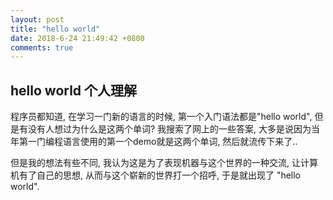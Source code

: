 ```yaml
---
layout: post
title: "hello world"
date: 2018-6-24 21:49:42 +0800
comments: true
---
```


## hello world 个人理解

程序员都知道, 在学习一门新的语言的时候, 第一个入门语法都是"hello world", 但是有没有人想过为什么是这两个单词?
我搜索了网上的一些答案, 大多是说因为当年第一门编程语言使用的第一个demo就是这两个单词, 然后就流传下来了..

但是我的想法有些不同, 我认为这是为了表现机器与这个世界的一种交流, 让计算机有了自己的思想, 从而与这个崭新的世界打一个招呼,
于是就出现了 "hello world".